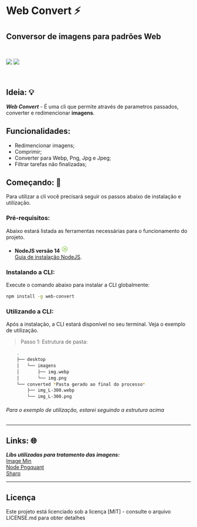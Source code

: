 # Web Convert ⚡
## Conversor de imagens para padrões Web

<br>
<p float="left">
 <img src="https://img.shields.io/badge/NPM-%23000000.svg?style=for-the-badge&logo=npm&logoColor=white">
 <img src="https://img.shields.io/badge/node.js-6DA55F?style=for-the-badge&logo=node.js&logoColor=white">
</p>
<br>

## Ideia: 💡
***Web Convert*** - É uma cli que permite através de parametros passados, converter e redimencionar **imagens**.

## Funcionalidades:
- Redimencionar imagens;
- Comprimir;
- Converter para Webp, Png, Jpg e Jpeg;
- Filtrar tarefas não finalizadas;

## Começando: 🚀
Para utilizar a cli você precisará seguir os passos abaixo de instalação e utilização.

### Pré-requisitos:
Abaixo estará listada as ferramentas necessárias para o funcionamento do projeto.
- **NodeJS versão 14** <img src="https://raw.githubusercontent.com/PKief/vscode-material-icon-theme/main/icons/nodejs.svg" height="20" /><br>
  [<ins>Guia de instalação NodeJS</ins>](https://nodejs.org/en/).
  
### Instalando a **CLI**:
Execute o comando abaixo para instalar a CLI globalmente:
   ```sh
   npm install -g web-convert
   ```  
  
### Utilizando a **CLI**:
Após a instalação, a CLI estará disponível no seu terminal. Veja o exemplo de utilização.

> Passo 1: Estrutura de pasta:
```sh
    .
    ├── desktop
    │   └── imagens
    │       ├── img.webp
    │       └── img.png
    └── converted *Pasta gerado ao final do processo*
        ├── img_L-300.webp
        └── img_L-300.png
```
###### Para o exemplo de utilização, estarei seguindo a estrutura acima

---
## Links: 🌐
***Libs utilizadas para tratamento das imagens:***<br>
[<ins>Image Min</ins>](https://www.npmjs.com/package/imagemin) <br>
[<ins>Node Pngquant</ins>](https://www.npmjs.com/package/pngquant) <br>
[<ins>Sharp</ins>](https://www.npmjs.com/package/sharp) <br>

---
## Licença
Este projeto está licenciado sob a licença [MIT] - consulte o arquivo LICENSE.md para obter detalhes
